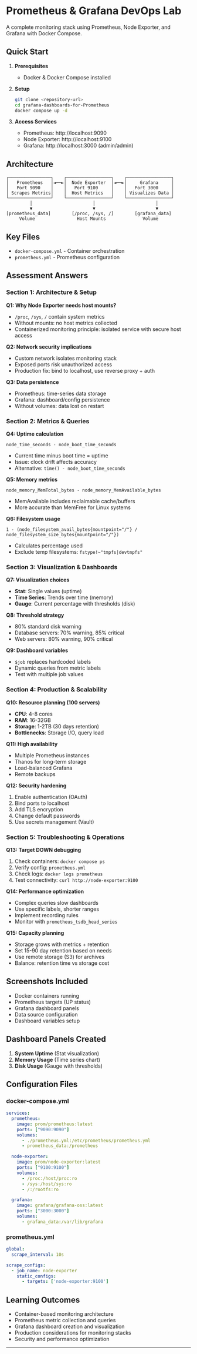 # Prometheus & Grafana DevOps Lab

A complete monitoring stack using Prometheus, Node Exporter, and Grafana with Docker Compose.

## Quick Start

1. **Prerequisites**
   - Docker & Docker Compose installed

2. **Setup**
   ```bash
   git clone <repository-url>
   cd grafana-dashboards-for-Prometheus
   docker compose up -d
   ```

3. **Access Services**
   - Prometheus: http://localhost:9090
   - Node Exporter: http://localhost:9100  
   - Grafana: http://localhost:3000 (admin/admin)

## Architecture

```
┌────────────────┐    ┌─────────────────┐    ┌─────────────────┐
│   Prometheus   │◄──►│  Node Exporter  │◄──►│     Grafana     │
│   Port 9090    │    │   Port 9100     │    │   Port 3000     │
│ Scrapes Metrics│    │  Host Metrics   │    │ Visualizes Data │
└────────────────┘    └─────────────────┘    └─────────────────┘
         │                       │                       │
         ▼                       ▼                       ▼
[prometheus_data]        [/proc, /sys, /]        [grafana_data]
     Volume                Host Mounts              Volume
```

## Key Files

- `docker-compose.yml` - Container orchestration
- `prometheus.yml` - Prometheus configuration

## Assessment Answers

### Section 1: Architecture & Setup

**Q1: Why Node Exporter needs host mounts?**
- `/proc`, `/sys`, `/` contain system metrics
- Without mounts: no host metrics collected
- Containerized monitoring principle: isolated service with secure host access

**Q2: Network security implications**
- Custom network isolates monitoring stack
- Exposed ports risk unauthorized access
- Production fix: bind to localhost, use reverse proxy + auth

**Q3: Data persistence**
- Prometheus: time-series data storage
- Grafana: dashboard/config persistence
- Without volumes: data lost on restart

### Section 2: Metrics & Queries

**Q4: Uptime calculation**
```promql
node_time_seconds - node_boot_time_seconds
```
- Current time minus boot time = uptime
- Issue: clock drift affects accuracy
- Alternative: `time() - node_boot_time_seconds`

**Q5: Memory metrics**
```promql
node_memory_MemTotal_bytes - node_memory_MemAvailable_bytes
```
- MemAvailable includes reclaimable cache/buffers
- More accurate than MemFree for Linux systems

**Q6: Filesystem usage**
```promql
1 - (node_filesystem_avail_bytes{mountpoint="/"} / node_filesystem_size_bytes{mountpoint="/"})
```
- Calculates percentage used
- Exclude temp filesystems: `fstype!~"tmpfs|devtmpfs"`

### Section 3: Visualization & Dashboards

**Q7: Visualization choices**
- **Stat**: Single values (uptime)
- **Time Series**: Trends over time (memory)
- **Gauge**: Current percentage with thresholds (disk)

**Q8: Threshold strategy**
- 80% standard disk warning
- Database servers: 70% warning, 85% critical
- Web servers: 80% warning, 90% critical

**Q9: Dashboard variables**
- `$job` replaces hardcoded labels
- Dynamic queries from metric labels
- Test with multiple job values

### Section 4: Production & Scalability

**Q10: Resource planning (100 servers)**
- **CPU**: 4-8 cores
- **RAM**: 16-32GB
- **Storage**: 1-2TB (30 days retention)
- **Bottlenecks**: Storage I/O, query load

**Q11: High availability**
- Multiple Prometheus instances
- Thanos for long-term storage
- Load-balanced Grafana
- Remote backups

**Q12: Security hardening**
1. Enable authentication (OAuth)
2. Bind ports to localhost
3. Add TLS encryption
4. Change default passwords
5. Use secrets management (Vault)

### Section 5: Troubleshooting & Operations

**Q13: Target DOWN debugging**
1. Check containers: `docker compose ps`
2. Verify config: `prometheus.yml`
3. Check logs: `docker logs prometheus`
4. Test connectivity: `curl http://node-exporter:9100`

**Q14: Performance optimization**
- Complex queries slow dashboards
- Use specific labels, shorter ranges
- Implement recording rules
- Monitor with `prometheus_tsdb_head_series`

**Q15: Capacity planning**
- Storage grows with metrics + retention
- Set 15-90 day retention based on needs
- Use remote storage (S3) for archives
- Balance: retention time vs storage cost

## Screenshots Included

-  Docker containers running
-  Prometheus targets (UP status)
-  Grafana dashboard panels
-  Data source configuration
-  Dashboard variables setup

## Dashboard Panels Created

1. **System Uptime** (Stat visualization)
2. **Memory Usage** (Time series chart)
3. **Disk Usage** (Gauge with thresholds)

## Configuration Files

### docker-compose.yml
```yaml
services:
  prometheus:
    image: prom/prometheus:latest
    ports: ["9090:9090"]
    volumes:
      - ./prometheus.yml:/etc/prometheus/prometheus.yml
      - prometheus_data:/prometheus

  node-exporter:
    image: prom/node-exporter:latest
    ports: ["9100:9100"]
    volumes:
      - /proc:/host/proc:ro
      - /sys:/host/sys:ro
      - /:/rootfs:ro

  grafana:
    image: grafana/grafana-oss:latest
    ports: ["3000:3000"]
    volumes:
      - grafana_data:/var/lib/grafana
```

### prometheus.yml
```yaml
global:
  scrape_interval: 10s

scrape_configs:
  - job_name: node-exporter
    static_configs:
      - targets: ['node-exporter:9100']
```

## Learning Outcomes

- Container-based monitoring architecture
- Prometheus metric collection and queries
- Grafana dashboard creation and visualization
- Production considerations for monitoring stacks
- Security and performance optimization

---

